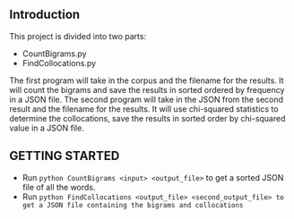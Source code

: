 ## Introduction
This project is divided into two parts:
- CountBigrams.py
- FindCollocations.py

The first program will take in the corpus and the filename for the results.  It will count the bigrams and save the results in sorted ordered by frequency in a JSON file.
The second program will take in the JSON from the second result and the filename for the results.  It will use chi-squared statistics to determine the collocations, save the results in sorted order by chi-squared value in a JSON file.

## GETTING STARTED
- Run `python CountBigrams <input> <output_file>` to get a sorted JSON file of all the words.
- Run `python FindCollocations <output_file> <second_output_file> to get a JSON file containing the bigrams and collocations`